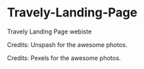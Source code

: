 # Travely-Landing-Page
Travely Landing Page webiste 




















Credits: Unspash for the awesome photos.

Credits: Pexels for the awesome photos.
